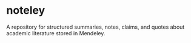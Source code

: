 # noteley

A repository for structured summaries, notes, claims, and quotes about academic literature stored in Mendeley.


